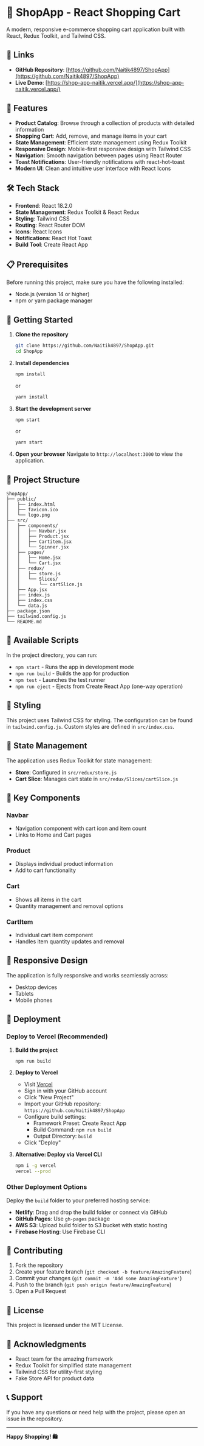 # 🛒 ShopApp - React Shopping Cart

A modern, responsive e-commerce shopping cart application built with React, Redux Toolkit, and Tailwind CSS.

## 🔗 Links

- **GitHub Repository**: [https://github.com/Naitik4897/ShopApp](https://github.com/Naitik4897/ShopApp)
- **Live Demo**: [https://shop-app-naitik.vercel.app/](https://shop-app-naitik.vercel.app/)

## 🚀 Features

- **Product Catalog**: Browse through a collection of products with detailed information
- **Shopping Cart**: Add, remove, and manage items in your cart
- **State Management**: Efficient state management using Redux Toolkit
- **Responsive Design**: Mobile-first responsive design with Tailwind CSS
- **Navigation**: Smooth navigation between pages using React Router
- **Toast Notifications**: User-friendly notifications with react-hot-toast
- **Modern UI**: Clean and intuitive user interface with React Icons

## 🛠️ Tech Stack

- **Frontend**: React 18.2.0
- **State Management**: Redux Toolkit & React Redux
- **Styling**: Tailwind CSS
- **Routing**: React Router DOM
- **Icons**: React Icons
- **Notifications**: React Hot Toast
- **Build Tool**: Create React App

## 📋 Prerequisites

Before running this project, make sure you have the following installed:

- Node.js (version 14 or higher)
- npm or yarn package manager

## 🚀 Getting Started

1. **Clone the repository**
   ```bash
   git clone https://github.com/Naitik4897/ShopApp.git
   cd ShopApp
   ```

2. **Install dependencies**
   ```bash
   npm install
   ```
   or
   ```bash
   yarn install
   ```

3. **Start the development server**
   ```bash
   npm start
   ```
   or
   ```bash
   yarn start
   ```

4. **Open your browser**
   Navigate to `http://localhost:3000` to view the application.

## 📁 Project Structure

```
ShopApp/
├── public/
│   ├── index.html
│   ├── favicon.ico
│   └── logo.png
├── src/
│   ├── components/
│   │   ├── Navbar.jsx
│   │   ├── Product.jsx
│   │   ├── Cartitem.jsx
│   │   └── Spinner.jsx
│   ├── pages/
│   │   ├── Home.jsx
│   │   └── Cart.jsx
│   ├── redux/
│   │   ├── store.js
│   │   └── Slices/
│   │       └── cartSlice.js
│   ├── App.jsx
│   ├── index.js
│   ├── index.css
│   └── data.js
├── package.json
├── tailwind.config.js
└── README.md
```

## 🎯 Available Scripts

In the project directory, you can run:

- `npm start` - Runs the app in development mode
- `npm run build` - Builds the app for production
- `npm test` - Launches the test runner
- `npm run eject` - Ejects from Create React App (one-way operation)

## 🎨 Styling

This project uses Tailwind CSS for styling. The configuration can be found in `tailwind.config.js`. Custom styles are defined in `src/index.css`.

## 🔧 State Management

The application uses Redux Toolkit for state management:

- **Store**: Configured in `src/redux/store.js`
- **Cart Slice**: Manages cart state in `src/redux/Slices/cartSlice.js`

## 🌟 Key Components

### Navbar
- Navigation component with cart icon and item count
- Links to Home and Cart pages

### Product
- Displays individual product information
- Add to cart functionality

### Cart
- Shows all items in the cart
- Quantity management and removal options

### CartItem
- Individual cart item component
- Handles item quantity updates and removal

## 📱 Responsive Design

The application is fully responsive and works seamlessly across:
- Desktop devices
- Tablets
- Mobile phones

## 🚀 Deployment

### Deploy to Vercel (Recommended)

1. **Build the project**
   ```bash
   npm run build
   ```

2. **Deploy to Vercel**
   - Visit [Vercel](https://vercel.com)
   - Sign in with your GitHub account
   - Click "New Project"
   - Import your GitHub repository: `https://github.com/Naitik4897/ShopApp`
   - Configure build settings:
     - Framework Preset: Create React App
     - Build Command: `npm run build`
     - Output Directory: `build`
   - Click "Deploy"

3. **Alternative: Deploy via Vercel CLI**
   ```bash
   npm i -g vercel
   vercel --prod
   ```

### Other Deployment Options

Deploy the `build` folder to your preferred hosting service:
- **Netlify**: Drag and drop the build folder or connect via GitHub
- **GitHub Pages**: Use `gh-pages` package
- **AWS S3**: Upload build folder to S3 bucket with static hosting
- **Firebase Hosting**: Use Firebase CLI

## 🤝 Contributing

1. Fork the repository
2. Create your feature branch (`git checkout -b feature/AmazingFeature`)
3. Commit your changes (`git commit -m 'Add some AmazingFeature'`)
4. Push to the branch (`git push origin feature/AmazingFeature`)
5. Open a Pull Request

## 📄 License

This project is licensed under the MIT License.

## 🙏 Acknowledgments

- React team for the amazing framework
- Redux Toolkit for simplified state management
- Tailwind CSS for utility-first styling
- Fake Store API for product data

## 📞 Support

If you have any questions or need help with the project, please open an issue in the repository.

---

**Happy Shopping! 🛍️**
